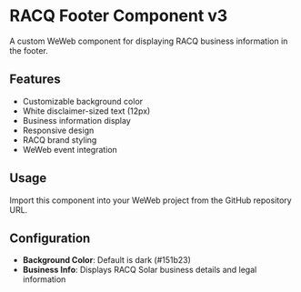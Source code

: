 # RACQ Footer Component v3

A custom WeWeb component for displaying RACQ business information in the footer.

## Features
- Customizable background color
- White disclaimer-sized text (12px)
- Business information display
- Responsive design
- RACQ brand styling
- WeWeb event integration

## Usage
Import this component into your WeWeb project from the GitHub repository URL.

## Configuration
- **Background Color**: Default is dark (#151b23)
- **Business Info**: Displays RACQ Solar business details and legal information
